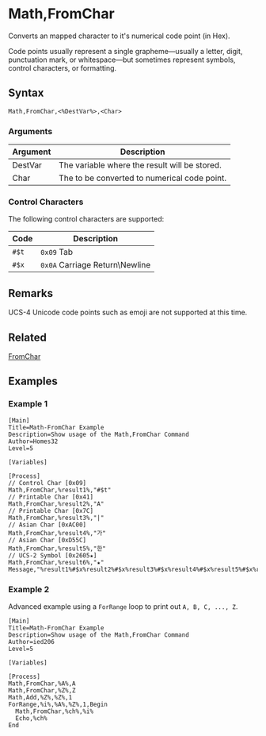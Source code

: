 # Math,FromChar

Converts an mapped character to it's numerical code point (in Hex).

Code points usually represent a single grapheme—usually a letter, digit, punctuation mark, or whitespace—but sometimes represent symbols, control characters, or formatting.

## Syntax

```pebakery
Math,FromChar,<%DestVar%>,<Char>
```

### Arguments

| Argument | Description |
| --- | --- |
| DestVar | The variable where the result will be stored. |
| Char | The to be converted to numerical code point. |

### Control Characters

The following control characters are supported:

| Code | Description |
| --- | --- |
| `#$t` | `0x09` Tab |
| `#$x` | `0x0A` Carriage Return\Newline |

## Remarks

UCS-4 Unicode code points such as emoji are not supported at this time.

## Related

[FromChar](./FromChar.md)

## Examples

### Example 1

```pebakery
[Main]
Title=Math-FromChar Example
Description=Show usage of the Math,FromChar Command
Author=Homes32
Level=5

[Variables]

[Process]
// Control Char [0x09]
Math,FromChar,%result1%,"#$t"
// Printable Char [0x41]
Math,FromChar,%result2%,"A"
// Printable Char [0x7C]
Math,FromChar,%result3%,"|"
// Asian Char [0xAC00]
Math,FromChar,%result4%,"가"
// Asian Char [0xD55C]
Math,FromChar,%result5%,"한"
// UCS-2 Symbol [0x2605★]
Math,FromChar,%result6%,"★"
Message,"%result1%#$x%result2%#$x%result3%#$x%result4%#$x%result5%#$x%result6%#$x"
```

### Example 2

Advanced example using a `ForRange` loop to print out `A, B, C, ..., Z`.

```pebakery
[Main]
Title=Math-FromChar Example
Description=Show usage of the Math,FromChar Command
Author=ied206
Level=5

[Variables]

[Process]
Math,FromChar,%A%,A
Math,FromChar,%Z%,Z
Math,Add,%Z%,%Z%,1
ForRange,%i%,%A%,%Z%,1,Begin
  Math,FromChar,%ch%,%i%
  Echo,%ch%
End
```